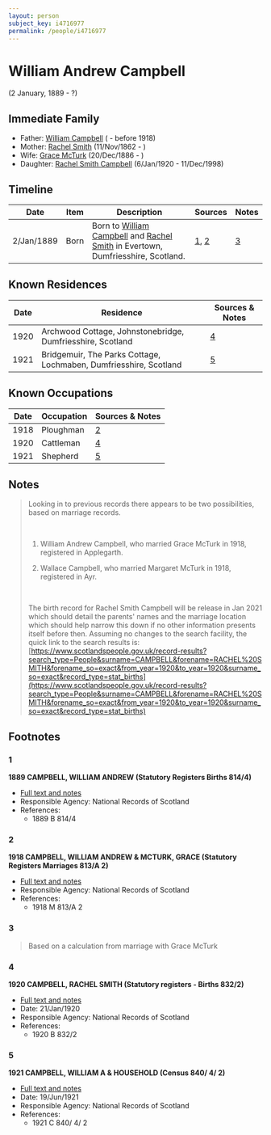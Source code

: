 ```yaml
---
layout: person
subject_key: i4716977
permalink: /people/i4716977
---
```


# William Andrew Campbell
(2 January, 1889 - ?)

## Immediate Family

* Father: [William Campbell](./@70442784@-william-campbell-b-d1918.md) ( - before 1918)
* Mother: [Rachel Smith](./@58377523@-rachel-smith-b1862-11-11-d.md) (11/Nov/1862 - )
* Wife: [Grace McTurk](./@54145218@-grace-mcturk-b1886-12-20-d.md) (20/Dec/1886 - )
* Daughter: [Rachel Smith Campbell](./@40394043@-rachel-smith-campbell-b1920-1-6-d1998-12-11.md) (6/Jan/1920 - 11/Dec/1998)

## Timeline

Date | Item | Description | Sources | Notes
---|---|---|---|---
2/Jan/1889 | Born | Born to [William Campbell](./@70442784@-william-campbell-b-d1918.md) and [Rachel Smith](./@58377523@-rachel-smith-b1862-11-11-d.md) in Evertown, Dumfriesshire, Scotland. | [1](#1), [2](#2) | [3](#3)

## Known Residences

Date | Residence | Sources & Notes
---|---|---
1920 | Archwood Cottage, Johnstonebridge, Dumfriesshire, Scotland | [4](#4)
1921 | Bridgemuir, The Parks Cottage, Lochmaben, Dumfriesshire, Scotland | [5](#5)

## Known Occupations

Date | Occupation | Sources & Notes
---|---|---
1918 | Ploughman | [2](#2)
1920 | Cattleman | [4](#4)
1921 | Shepherd | [5](#5)

## Notes

> Looking in to previous records there appears to be two possibilities, based on marriage records.
>
> <br/>
>
> 1. William Andrew Campbell, who married Grace McTurk in 1918, registered in Applegarth.
>
> 2. Wallace Campbell, who married Margaret McTurk in 1918, registered in Ayr.
>
> <br/>
>
> The birth record for Rachel Smith Campbell will be release in Jan 2021 which should detail the parents' names and the marriage location which should help narrow this down if no other information presents itself before then. Assuming no changes to the search facility, the quick link to the search results is: [https://www.scotlandspeople.gov.uk/record-results?search_type=People&surname=CAMPBELL&forename=RACHEL%20SMITH&forename_so=exact&from_year=1920&to_year=1920&surname_so=exact&record_type=stat_births](https://www.scotlandspeople.gov.uk/record-results?search_type=People&surname=CAMPBELL&forename=RACHEL%20SMITH&forename_so=exact&from_year=1920&to_year=1920&surname_so=exact&record_type=stat_births)
>


## Footnotes

### 1

**1889 CAMPBELL, WILLIAM ANDREW (Statutory Registers Births 814/4)**

* [Full text and notes](../sources/@82073207@-1889-campbell,-william-andrew-statutory-registers-births-814-4-.md)
* Responsible Agency: National Records of Scotland
* References: 
  * 1889 B 814/4

### 2

**1918 CAMPBELL, WILLIAM ANDREW & MCTURK, GRACE (Statutory Registers Marriages 813/A 2)**

* [Full text and notes](../sources/@61071920@-1918-campbell,-william-andrew-&-mcturk,-grace-statutory-registers-marriages-813-a-2-.md)
* Responsible Agency: National Records of Scotland
* References: 
  * 1918 M 813/A 2

### 3

> Based on a calculation from marriage with Grace McTurk
>


### 4

**1920 CAMPBELL, RACHEL SMITH (Statutory registers - Births 832/2)**

* [Full text and notes](../sources/@14360212@-1920-campbell,-rachel-smith-statutory-registers-births-832-2-.md)
* Date: 21/Jan/1920
* Responsible Agency: National Records of Scotland
* References: 
  * 1920 B 832/2

### 5

**1921 CAMPBELL, WILLIAM A & HOUSEHOLD (Census 840/ 4/ 2)**

* [Full text and notes](../sources/@26564627@-1921-campbell,-william-a-&-household-census-840-4-2-.md)
* Date: 19/Jun/1921
* Responsible Agency: National Records of Scotland
* References: 
  * 1921 C 840/ 4/ 2

